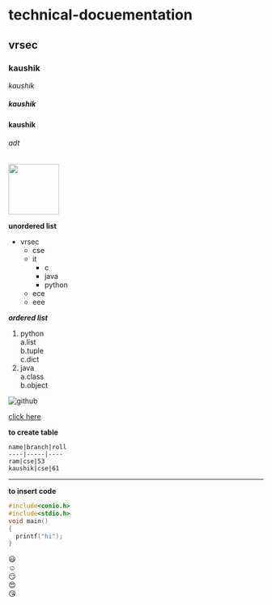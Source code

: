 # technical-docuementation
## vrsec  
### kaushik  
*kaushik*  
##### kaushik  
**kaushik**  
######  adt
<img src="https://encrypted-tbn0.gstatic.com/images?q=tbn:ANd9GcRnFuDDrR4bEAVkcdlCCaVg5tjqnQj1qWDx2g&usqp=CAU" height="100" width="100"/>

**unordered list**
- vrsec
  * cse
  * it
    - c
    - java
    - python
  * ece
  * eee
  
***ordered list***
1. python  
  a.list  
  b.tuple  
  c.dict  
2. java  
  a.class  
  b.object  
  
![github](https://www.talkwalker.com/images/2020/blog-headers/image-analysis.png)

<a href="https://www.vrsiddhartha.ac.in/">click here</a>

**to create table**
```
name|branch|roll
----|-----|----
ram|cse|53
kaushik|cse|61
```

------------------------------------
**to insert code**
```C
#include<conio.h>
#include<stdio.h>
void main()
{
  printf("hi");
}
```
       
:smiley:  
:relaxed:  
:smirk:  	
:heart_eyes:  
:kissing_heart:  

